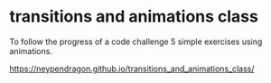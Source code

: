 # transitions and animations class
 To follow the progress of a code challenge
5 simple exercises using animations.

https://neypendragon.github.io/transitions_and_animations_class/
